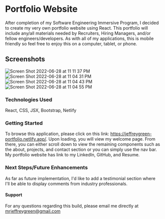 # Portfolio Website

After completion of my Software Engineering Immersive Program, I decided to create my very own portfolio website using React. This portfolio will include any/all materials needed by Recruiters, Hiring Managers, and/or fellow engineers/developers. As with all of my applications, this is mobile friendly so feel free to enjoy this on a computer, tablet, or phone.
## Screenshots

![Screen Shot 2022-06-28 at 11 11 37 PM](https://user-images.githubusercontent.com/102068506/176350238-6662cb01-7dac-42bb-bd86-f358738bcb45.jpg)
![Screen Shot 2022-06-28 at 11 04 31 PM](https://user-images.githubusercontent.com/102068506/176350259-575654aa-da30-4c75-a16a-bbe4a11e4383.jpg)
![Screen Shot 2022-06-28 at 11 04 43 PM](https://user-images.githubusercontent.com/102068506/176350270-bb3fd406-9edc-4da5-a932-132bb94149c4.jpg)
![Screen Shot 2022-06-28 at 11 04 55 PM](https://user-images.githubusercontent.com/102068506/176350277-922bf3c7-b472-4425-a2b9-08c13385a529.jpg)

### Technologies Used

React, CSS, JSX, Bootstrap, Netlify

### Getting Started

To browse this application, please click on this link: https://jeffreygreen-portfolio.netlify.app/. Upon loading, you will view my welcome page. From there, you can either scroll down to view the remaining components such as the about, projects, and contact section or you can simply use the nav bar. My portfolio website has link to my LinkedIn, GitHub, and Resume.

### Next Steps/Future Enhancements

As far as future implementation, I'd like to add a testimonial section where I'll be able to display comments from industry professionals. 

#### Support

For any questions regarding this build, please email me directly at mrjeffreygreen@gmail.com
